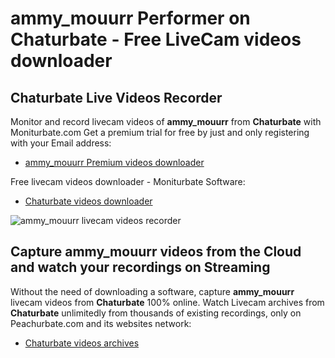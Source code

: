 # ammy_mouurr Performer on Chaturbate - Free LiveCam videos downloader

## Chaturbate Live Videos Recorder

Monitor and record livecam videos of **ammy_mouurr** from **Chaturbate** with Moniturbate.com
Get a premium trial for free by just and only registering with your Email address:
* [ammy_mouurr Premium videos downloader](https://moniturbate.com/request-demo-licence-key.html)

Free livecam videos downloader - Moniturbate Software:
* [Chaturbate videos downloader](https://moniturbate.com/moniturbate-download-software.html)

![ammy_mouurr livecam videos recorder](https://peachurnet.com/templates/moniturbate-software.png)


## Capture ammy_mouurr videos from the Cloud and watch your recordings on Streaming

Without the need of downloading a software, capture **ammy_mouurr** livecam videos from **Chaturbate** 100% online.
Watch Livecam archives from **Chaturbate** unlimitedly from thousands of existing recordings, only on Peachurbate.com and its websites network:
* [Chaturbate videos archives](https://peachurnet.com/)